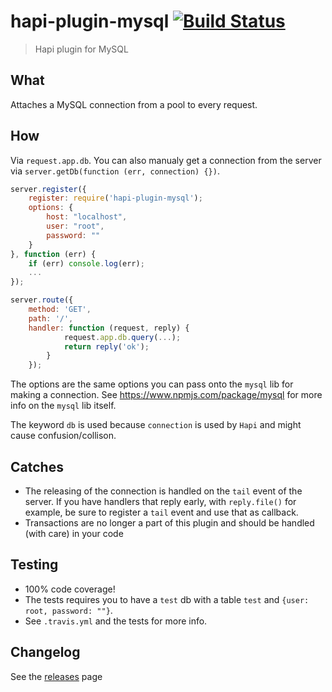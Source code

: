 # hapi-plugin-mysql [![Build Status](https://travis-ci.org/Salesflare/hapi-plugin-mysql.svg?branch=master)](https://travis-ci.org/Salesflare/hapi-plugin-mysql)
> Hapi plugin for MySQL


## What
Attaches a MySQL connection from a pool to every request.

## How
Via `request.app.db`. You can also manualy get a connection from the server via `server.getDb(function (err, connection) {})`.

```javascript
server.register({
	register: require('hapi-plugin-mysql');
	options: {
		host: "localhost",
		user: "root",
		password: ""
	}
}, function (err) {
	if (err) console.log(err);
	...
});

server.route({ 
	method: 'GET', 
	path: '/', 
	handler: function (request, reply) { 
			request.app.db.query(...);
			return reply('ok'); 
		} 
	});
```

The options are the same options you can pass onto the `mysql` lib for making a connection. See https://www.npmjs.com/package/mysql for more info on the `mysql` lib itself.

The keyword `db` is used because `connection` is used by `Hapi` and might cause confusion/collison.

## Catches

- The releasing of the connection is handled on the `tail` event of the server. If you have handlers that reply early, with `reply.file()` for example, be sure to register a `tail` event and use that as callback.
- Transactions are no longer a part of this plugin and should be handled (with care) in your code

## Testing
* 100% code coverage!
* The tests requires you to have a `test` db with a table  `test` and `{user: root, password: ""}`. 
* See `.travis.yml` and the tests for more info.

## Changelog 
See the [releases](https://github.com/Salesflare/hapi-plugin-mysql/releases) page
